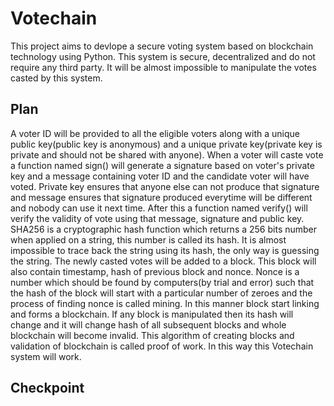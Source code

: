 # Votechain
This project aims to devlope a secure voting system based on blockchain technology using Python. This system is secure, decentralized and do not require any third party.
It will be almost impossible to manipulate the votes casted by this system.
## Plan
A voter ID will be provided to all the eligible voters along with a unique public key(public key is anonymous) and a unique private key(private key is private and should not be shared with anyone). When a voter will caste vote a function named sign() will generate a signature based on voter's private key and a message containing voter ID and the candidate voter will have voted. Private key ensures that anyone else can not produce that signature and message ensures that signature produced everytime will be different and nobody can use it next time. After this a function named verify() will verify the validity of vote using that message, signature and public key. <br>
SHA256 is a cryptographic hash function which returns a 256 bits number when applied on a string, this number is called its hash. It is almost impossible to trace back the string using its hash, the only way is guessing the string. The newly casted votes will be added to a block. This block will also contain timestamp, hash of previous block and nonce. Nonce is a number which should be found by computers(by trial and error) such that the hash of the block will start with a particular number of zeroes and the process of finding nonce is called mining. 
In this manner block start linking and forms a blockchain. If any block is manipulated then its hash will change and it will change hash of all subsequent blocks and whole blockchain will become invalid. This algorithm of creating blocks and validation of blockchain is called proof of work.
In this way this Votechain system will work.
## Checkpoint
